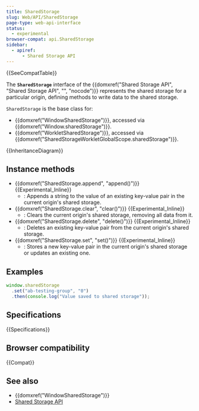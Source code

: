 ```yaml
---
title: SharedStorage
slug: Web/API/SharedStorage
page-type: web-api-interface
status:
  - experimental
browser-compat: api.SharedStorage
sidebar:
  - apiref:
      - Shared Storage API
---
```


{{SeeCompatTable}}

The **`SharedStorage`** interface of the {{domxref("Shared Storage API", "Shared Storage API", "", "nocode")}} represents the shared storage for a particular origin, defining methods to write data to the shared storage.

`SharedStorage` is the base class for:

- {{domxref("WindowSharedStorage")}}, accessed via {{domxref("Window.sharedStorage")}}.
- {{domxref("WorkletSharedStorage")}}, accessed via {{domxref("SharedStorageWorkletGlobalScope.sharedStorage")}}.

{{InheritanceDiagram}}

## Instance methods

- {{domxref("SharedStorage.append", "append()")}} {{Experimental_Inline}}
  - : Appends a string to the value of an existing key-value pair in the current origin's shared storage.
- {{domxref("SharedStorage.clear", "clear()")}} {{Experimental_Inline}}
  - : Clears the current origin's shared storage, removing all data from it.
- {{domxref("SharedStorage.delete", "delete()")}} {{Experimental_Inline}}
  - : Deletes an existing key-value pair from the current origin's shared storage.
- {{domxref("SharedStorage.set", "set()")}} {{Experimental_Inline}}
  - : Stores a new key-value pair in the current origin's shared storage or updates an existing one.

## Examples

```js
window.sharedStorage
  .set("ab-testing-group", "0")
  .then(console.log("Value saved to shared storage"));
```

## Specifications

{{Specifications}}

## Browser compatibility

{{Compat}}

## See also

- {{domxref("WindowSharedStorage")}}
- [Shared Storage API](/en-US/docs/Web/API/Shared_Storage_API)
